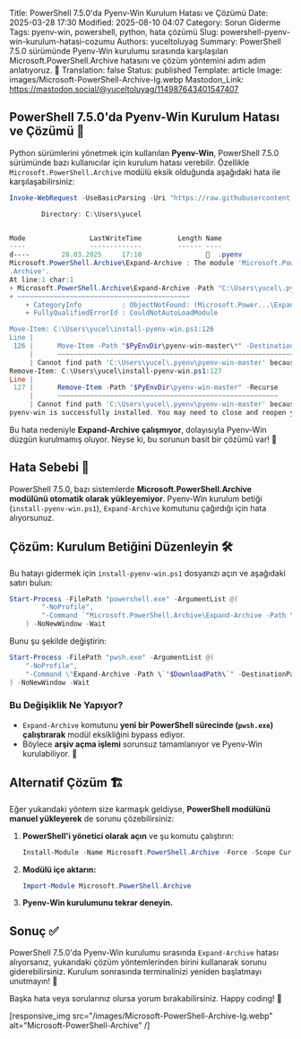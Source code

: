Title: PowerShell 7.5.0'da Pyenv-Win Kurulum Hatası ve Çözümü
Date: 2025-03-28 17:30
Modified: 2025-08-10 04:07
Category: Sorun Giderme
Tags: pyenv-win, powershell, python, hata çözümü
Slug: powershell-pyenv-win-kurulum-hatasi-cozumu
Authors: yuceltoluyag
Summary: PowerShell 7.5.0 sürümünde Pyenv-Win kurulumu sırasında karşılaşılan Microsoft.PowerShell.Archive hatasını ve çözüm yöntemini adım adım anlatıyoruz. 🚀
Translation: false
Status: published
Template: article
Image: images/Microsoft-PowerShell-Archive-lg.webp
Mastodon_Link: https://mastodon.social/@yuceltoluyag/114987643401547407



## PowerShell 7.5.0'da Pyenv-Win Kurulum Hatası ve Çözümü 🎯  
Python sürümlerini yönetmek için kullanılan **Pyenv-Win**, PowerShell 7.5.0 sürümünde bazı kullanıcılar için kurulum hatası verebilir. Özellikle `Microsoft.PowerShell.Archive` modülü eksik olduğunda aşağıdaki hata ile karşılaşabilirsiniz:  

```powershell  
Invoke-WebRequest -UseBasicParsing -Uri "https://raw.githubusercontent.com/pyenv-win/pyenv-win/master/pyenv-win/install-pyenv-win.ps1" -OutFile "./install-pyenv-win.ps1"; &"./install-pyenv-win.ps1"

        Directory: C:\Users\yucel


Mode                LastWriteTime         Length Name
----                -------------         ------ ----
d----        28.03.2025     17:10                  .pyenv
Microsoft.PowerShell.Archive\Expand-Archive : The module 'Microsoft.PowerShell.Archive' could not be loaded. For more information, run 'Import-Module Microsoft.PowerShell
.Archive'.
At line:1 char:1
+ Microsoft.PowerShell.Archive\Expand-Archive -Path "C:\Users\yucel\.py ...
+ ~~~~~~~~~~~~~~~~~~~~~~~~~~~~~~~~~~~~~~~~~~~
    + CategoryInfo          : ObjectNotFound: (Microsoft.Power...\Expand-Archive:String) [], CommandNotFoundException
    + FullyQualifiedErrorId : CouldNotAutoLoadModule

Move-Item: C:\Users\yucel\install-pyenv-win.ps1:126
Line |
 126 |      Move-Item -Path "$PyEnvDir\pyenv-win-master\*" -Destination "$PyE …
     |      ~~~~~~~~~~~~~~~~~~~~~~~~~~~~~~~~~~~~~~~~~~~~~~~~~~~~~~~~~~~~~~~~~
     | Cannot find path 'C:\Users\yucel\.pyenv\pyenv-win-master' because it does not exist.
Remove-Item: C:\Users\yucel\install-pyenv-win.ps1:127
Line |
 127 |      Remove-Item -Path "$PyEnvDir\pyenv-win-master" -Recurse
     |      ~~~~~~~~~~~~~~~~~~~~~~~~~~~~~~~~~~~~~~~~~~~~~~~~~~~~~~~
     | Cannot find path 'C:\Users\yucel\.pyenv\pyenv-win-master' because it does not exist.
pyenv-win is successfully installed. You may need to close and reopen your terminal before using it.
```  

Bu hata nedeniyle **Expand-Archive çalışmıyor**, dolayısıyla Pyenv-Win düzgün kurulmamış oluyor. Neyse ki, bu sorunun basit bir çözümü var! 🚀  

## Hata Sebebi 🤔  
PowerShell 7.5.0, bazı sistemlerde **Microsoft.PowerShell.Archive modülünü otomatik olarak yükleyemiyor**. Pyenv-Win kurulum betiği (`install-pyenv-win.ps1`), `Expand-Archive` komutunu çağırdığı için hata alıyorsunuz.  

## Çözüm: Kurulum Betiğini Düzenleyin 🛠️  
Bu hatayı gidermek için `install-pyenv-win.ps1` dosyanızı açın ve aşağıdaki satırı bulun:  

```powershell  
Start-Process -FilePath "powershell.exe" -ArgumentList @(
        "-NoProfile",
        "-Command `"Microsoft.PowerShell.Archive\Expand-Archive -Path \`"$DownloadPath\`" -DestinationPath \`"$PyEnvDir\`"`""
    ) -NoNewWindow -Wait  
```  

Bunu şu şekilde değiştirin:  

```powershell  
Start-Process -FilePath "pwsh.exe" -ArgumentList @(  
    "-NoProfile",  
    "-Command \"Expand-Archive -Path \`"$DownloadPath\`" -DestinationPath \`"$PyEnvDir\`"\""  
) -NoNewWindow -Wait  
```  

### **Bu Değişiklik Ne Yapıyor?**  
- `Expand-Archive` komutunu **yeni bir PowerShell sürecinde (`pwsh.exe`) çalıştırarak** modül eksikliğini bypass ediyor.  
- Böylece **arşiv açma işlemi** sorunsuz tamamlanıyor ve Pyenv-Win kurulabiliyor. 🎉  

## Alternatif Çözüm 🏗️  
Eğer yukarıdaki yöntem size karmaşık geldiyse, **PowerShell modülünü manuel yükleyerek** de sorunu çözebilirsiniz:  

1. **PowerShell'i yönetici olarak açın** ve şu komutu çalıştırın:  
   ```powershell  
   Install-Module -Name Microsoft.PowerShell.Archive -Force -Scope CurrentUser  
   ```  

2. **Modülü içe aktarın:**  
   ```powershell  
   Import-Module Microsoft.PowerShell.Archive  
   ```  

3. **Pyenv-Win kurulumunu tekrar deneyin.**  

## Sonuç ✅  
PowerShell 7.5.0'da Pyenv-Win kurulumu sırasında `Expand-Archive` hatası alıyorsanız, yukarıdaki çözüm yöntemlerinden birini kullanarak sorunu giderebilirsiniz. Kurulum sonrasında terminalinizi yeniden başlatmayı unutmayın! 🔄  

Başka hata veya sorularınız olursa yorum bırakabilirsiniz. Happy coding! 🚀

[responsive_img src="/images/Microsoft-PowerShell-Archive-lg.webp" alt="Microsoft-PowerShell-Archive" /]
